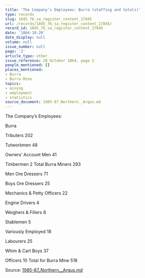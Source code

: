 ```yaml
---
title: 'The Company’s Employees: Burra (staffing and totals)'
type: records
slug: 1845_76_sa_register_content_17845
url: /records/1845_76_sa_register_content_17845/
record_id: 1845_76_sa_register_content_17845
date: '1864-10-20'
date_display: null
volume: null
issue_number: null
page: '2'
article_type: other
issue_reference: 20 October 1864, page 2
people_mentioned: []
places_mentioned:
- Burra
- Burra Mine
topics:
- mining
- employment
- statistics
source_document: 1985-87_Northern__Argus.md
---
```


The Company’s Employees:

Burra

Tributers	202

Tutworkmen	48

Owners’ Account Men	41

Timbermen	2	Total Burra Miners	293

Men Ore Dressers	71

Boys Ore Dressers	25

Mechanics & Petty Officers	22

Engine Drivers	4

Weighers & Fillers	8

Stablemen	5

Variously Employed	18

Labourers	25

Whim & Cart Boys	37

Officers	10	Total for Burra Mine	518

Source: [1985-87_Northern__Argus.md](/downloads/markdown/1985-87_Northern__Argus.md)
